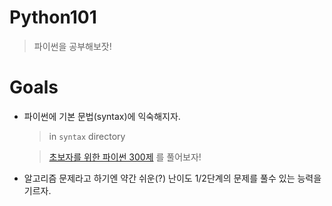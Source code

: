 # Python101

> 파이썬을 공부해보잣!

# Goals

-   파이썬에 기본 문법(syntax)에 익숙해지자.

    > in `syntax` directory

    > [초보자를 위한 파이썬 300제](https://wikidocs.net/book/922) 를 풀어보자!

-   알고리즘 문제라고 하기엔 약간 쉬운(?) 난이도 1/2단계의 문제를 풀수 있는 능력을 기르자.

